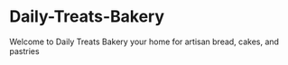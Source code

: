 # Daily-Treats-Bakery
Welcome to Daily Treats Bakery  your home for artisan bread, cakes, and pastries
